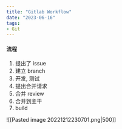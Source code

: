 ```yaml
---
title: "Gitlab Workflow"
date: "2023-06-16"
tags:
- Git
---
```


#### 流程
1. 提出了 issue
2. 建立 branch
3. 开发, 测试
4. 提出合并请求
5. 合并 review
6. 合并到主干
7. build

![[Pasted image 20221212230701.png|500]]
